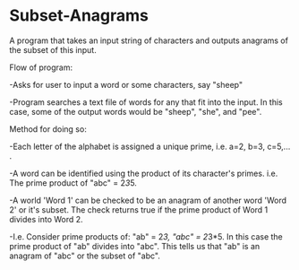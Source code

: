 # Subset-Anagrams
A program that takes an input string of characters and outputs anagrams of the subset of this input.


Flow of program:

-Asks for user to input a word or some characters, say "sheep"

-Program searches a text file of words for any that fit into the input. In this case, some of the output words would be "sheep", "she", and "pee".


Method for doing so:

-Each letter of the alphabet is assigned a unique prime, i.e. a=2, b=3, c=5,... .

-A word can be identified using the product of its character's primes. i.e. The prime product of "abc" = 2*3*5.

-A world 'Word 1' can be checked to be an anagram of another word 'Word 2' or it's subset. The check returns true if the prime product of Word 1 divides into Word 2.

-I.e. Consider prime products of: "ab" = 2*3, "abc" = 2*3*5. In this case the prime product of "ab" divides into "abc". This tells us that "ab" is an anagram of "abc" or the subset of "abc".
